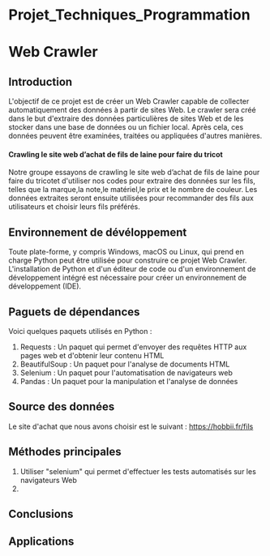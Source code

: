 # Projet_Techniques_Programmation
# Web Crawler
## Introduction
L'objectif de ce projet est de créer un Web Crawler capable de collecter automatiquement des données à partir de sites Web. Le crawler sera créé dans le but d'extraire des données particulières de sites Web et de les stocker dans une base de données ou un fichier local. Après cela, ces données peuvent être examinées, traitées ou appliquées d'autres manières.
#### Crawling le site web d’achat de fils de laine pour faire du tricot
Notre groupe essayons de crawling le site web d’achat de fils de laine pour faire du tricotet d'utiliser nos codes pour extraire des données sur les fils, telles que la marque,la note,le matériel,le prix et le nombre de couleur. Les données extraites seront ensuite utilisées pour recommander des fils aux utilisateurs et choisir leurs fils préférés.
## Environnement de dévéloppement
Toute plate-forme, y compris Windows, macOS ou Linux, qui prend en charge Python peut être utilisée pour construire ce projet Web Crawler. L'installation de Python et d'un éditeur de code ou d'un environnement de développement intégré est nécessaire pour créer un environnement de développement (IDE).
## Paguets de dépendances
Voici quelques paquets utilisés en Python :
1. Requests : Un paquet qui permet d'envoyer des requêtes HTTP aux pages web et d'obtenir leur contenu HTML
2. BeautifulSoup : Un paquet pour l'analyse de documents HTML
3. Selenium : Un paquet pour l'automatisation de navigateurs web
4. Pandas : Un paquet pour la manipulation et l'analyse de données
## Source des données
Le site d'achat que nous avons choisir est le suivant : https://hobbii.fr/fils
## Méthodes principales
1. Utiliser "selenium" qui permet d'effectuer les tests automatisés sur les navigateurs Web 
2. 
## Conclusions

## Applications
